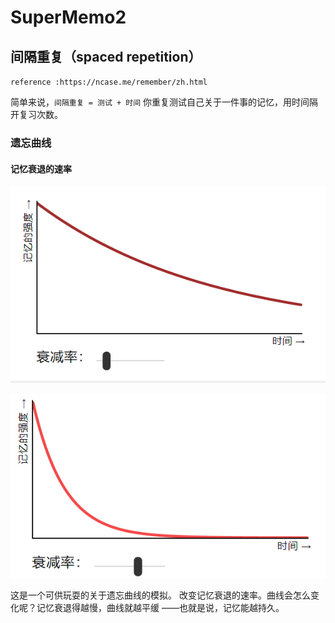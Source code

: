 # SuperMemo2



## 间隔重复（spaced repetition）

`reference :https://ncase.me/remember/zh.html`

简单来说，`间隔重复 = 测试 + 时间` 你重复测试自己关于一件事的记忆，用时间隔开复习次数。



### 遗忘曲线

#### 记忆衰退的速率

![](m2/image-20210630145011587.png)

![](m2/image-20210630145027919.png)

这是一个可供玩耍的关于遗忘曲线的模拟。 改变记忆衰退的速率。曲线会怎么变化呢？记忆衰退得越慢，曲线就越平缓 ——也就是说，记忆能越持久。

